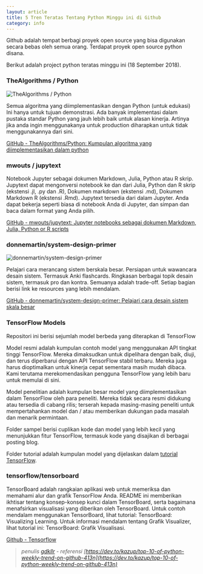 ```yaml
---
layout: article
title: 5 Tren Teratas Tentang Python Minggu ini di Github
category: info
---
```


Github adalah tempat berbagi proyek open source yang bisa digunakan secara bebas oleh semua orang. Terdapat proyek open source python disana. 

Berikut adalah project python teratas minggu ini (18 September 2018). 

### TheAlgorithms / Python

![TheAlgorithms / Python](https://camo.githubusercontent.com/40b8099e638526dce298f8dc91246173d56e389a/68747470733a2f2f75706c6f61642e77696b696d656469612e6f72672f77696b6970656469612f636f6d6d6f6e732f7468756d622f382f38332f427562626c65736f72742d6564697465642d636f6c6f722e7376672f32323070782d427562626c65736f72742d6564697465642d636f6c6f722e7376672e706e67)

Semua algoritma yang diimplementasikan dengan Python (untuk edukasi)
Ini hanya untuk tujuan demonstrasi. Ada banyak implementasi dalam pustaka standar Python yang jauh lebih baik untuk alasan kinerja. Artinya jika anda ingin menggunakanya untuk production diharapkan untuk tidak menggunakannya dari sini.

[GitHub - TheAlgorithms/Python: Kumpulan algoritma yang diimplementasikan dalam python](https://github.com/TheAlgorithms/Python)

### mwouts / jupytext

Notebook Jupyter sebagai dokumen Markdown, Julia, Python atau R skrip.
Jupytext dapat mengonversi notebook ke dan dari Julia, Python dan R skrip (ekstensi .jl, .py dan .R), Dokumen markdown (ekstensi .md), Dokumen Markdown R (ekstensi .Rmd).
Jupytext tersedia dari dalam Jupyter. Anda dapat bekerja seperti biasa di notebook Anda di Jupyter, dan simpan dan baca dalam format yang Anda pilih.

[GitHub - mwouts/jupytext: Jupyter notebooks sebagai dokumen Markdown, Julia, Python or R scripts](https://github.com/mwouts/jupytext)

### donnemartin/system-design-primer

![donnemartin/system-design-primer](https://camo.githubusercontent.com/e45e39c36eebcc4c66e1aecd4e4145112d8e88e3/687474703a2f2f692e696d6775722e636f6d2f6a6a3341354e382e706e67)

Pelajari cara merancang sistem berskala besar. Persiapan untuk wawancara desain sistem. Termasuk Anki flashcards. Ringkasan berbagai topik desain sistem, termasuk pro dan kontra. Semuanya adalah trade-off. Setiap bagian berisi link ke resources yang lebih mendalam.

[GitHub - donnemartin/system-design-primer: Pelajari cara desain sistem skala besar](https://github.com/donnemartin/system-design-primer)


### TensorFlow Models

Repositori ini berisi sejumlah model berbeda yang diterapkan di TensorFlow

Model resmi adalah kumpulan contoh model yang menggunakan API tingkat tinggi TensorFlow. Mereka dimaksudkan untuk dipelihara dengan baik, diuji, dan terus diperbarui dengan API TensorFlow stabil terbaru. Mereka juga harus dioptimalkan untuk kinerja cepat sementara masih mudah dibaca. Kami terutama merekomendasikan pengguna TensorFlow yang lebih baru untuk memulai di sini.

Model penelitian adalah kumpulan besar model yang diimplementasikan dalam TensorFlow oleh para peneliti. Mereka tidak secara resmi didukung atau tersedia di cabang rilis; terserah kepada masing-masing peneliti untuk mempertahankan model
dan / atau memberikan dukungan pada masalah dan menarik permintaan.

Folder sampel berisi cuplikan kode dan model yang lebih kecil yang menunjukkan fitur TensorFlow, termasuk kode yang disajikan di berbagai posting blog.

Folder tutorial adalah kumpulan model yang dijelaskan dalam [tutorial TensorFlow](https://www.tensorflow.org/tutorials/).

### tensorflow/tensorboard

TensorBoard adalah rangkaian aplikasi web untuk memeriksa dan memahami alur dan grafik TensorFlow Anda.
README ini memberikan ikhtisar tentang konsep-konsep kunci dalam TensorBoard, serta bagaimana menafsirkan visualisasi yang diberikan oleh TensorBoard. Untuk contoh mendalam menggunakan TensorBoard, lihat tutorial: TensorBoard: Visualizing Learning. Untuk informasi mendalam tentang Grafik Visualizer, lihat tutorial ini: TensorBoard: Grafik Visualisasi.

[Github - Tensorflow](https://github.com/tensorflow)

> *penulis [gdkllr](gdkllr) - referensi [https://dev.to/kazup/top-10-of-python-weekly-trend-on-github-413n](https://dev.to/kazup/top-10-of-python-weekly-trend-on-github-413n)*

